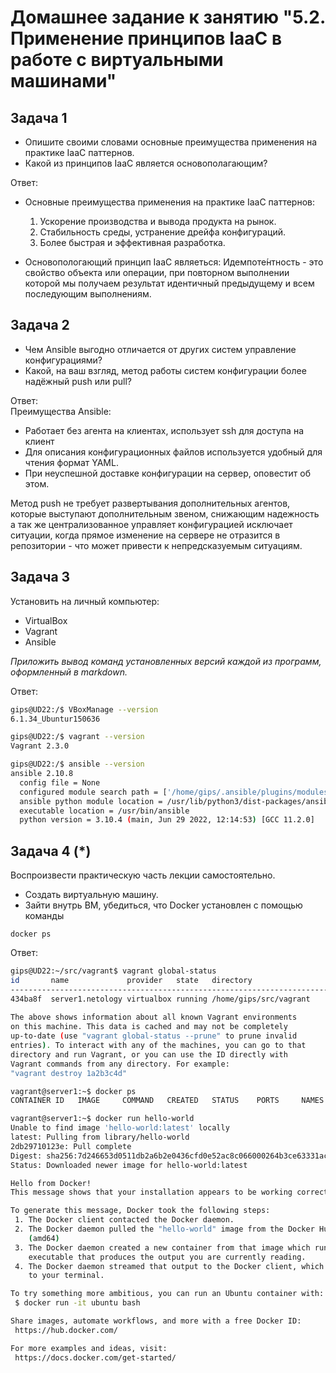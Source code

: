 
# Домашнее задание к занятию "5.2. Применение принципов IaaC в работе с виртуальными машинами"

## Задача 1

- Опишите своими словами основные преимущества применения на практике IaaC паттернов.
- Какой из принципов IaaC является основополагающим?


Ответ:  

- Основные преимущества применения на практике IaaC паттернов:
    1. Ускорение производства и вывода продукта на рынок.
    2. Стабильность среды, устранение дрейфа конфигураций.
    3. Более быстрая и эффективная разработка.

- Основопологающий принцип IaaC являеться: Идемпоте́нтность - это свойство объекта или операции, при повторном выполнении которой мы получаем результат идентичный предыдущему и всем последующим выполнениям.

## Задача 2

- Чем Ansible выгодно отличается от других систем управление конфигурациями?
- Какой, на ваш взгляд, метод работы систем конфигурации более надёжный push или pull?


Ответ:  
Преимущества Ansible:
- Работает без агента на клиентах, использует ssh для доступа на клиент
- Для описания конфигурационных файлов используется удобный для чтения формат YAML.
- При неуспешной доставке конфигурации на сервер, оповестит об этом.

Метод push не требует развертывания дополнительных агентов, которые выступают дополнительным звеном, снижающим надежность а так же централизованное управляет конфигурацией исключает ситуации, когда прямое изменение
на сервере не отразится в репозитории - что может привести к непредсказуемым ситуациям.


## Задача 3

Установить на личный компьютер:

- VirtualBox
- Vagrant
- Ansible

*Приложить вывод команд установленных версий каждой из программ, оформленный в markdown.*


Ответ:  

```sh
gips@UD22:/$ VBoxManage --version
6.1.34_Ubuntur150636
```

```sh
gips@UD22:/$ vagrant --version
Vagrant 2.3.0
```

```sh
gips@UD22:/$ ansible --version
ansible 2.10.8
  config file = None
  configured module search path = ['/home/gips/.ansible/plugins/modules', '/usr/share/ansible/plugins/modules']
  ansible python module location = /usr/lib/python3/dist-packages/ansible
  executable location = /usr/bin/ansible
  python version = 3.10.4 (main, Jun 29 2022, 12:14:53) [GCC 11.2.0]
  ```


## Задача 4 (*)

Воспроизвести практическую часть лекции самостоятельно.

- Создать виртуальную машину.
- Зайти внутрь ВМ, убедиться, что Docker установлен с помощью команды
```
docker ps
```


Ответ:  

```sh
gips@UD22:~/src/vagrant$ vagrant global-status
id       name             provider   state   directory                           
---------------------------------------------------------------------------------
434ba8f  server1.netology virtualbox running /home/gips/src/vagrant              
 
The above shows information about all known Vagrant environments
on this machine. This data is cached and may not be completely
up-to-date (use "vagrant global-status --prune" to prune invalid
entries). To interact with any of the machines, you can go to that
directory and run Vagrant, or you can use the ID directly with
Vagrant commands from any directory. For example:
"vagrant destroy 1a2b3c4d"
```
```sh
vagrant@server1:~$ docker ps
CONTAINER ID   IMAGE     COMMAND   CREATED   STATUS    PORTS     NAMES
```
```sh
vagrant@server1:~$ docker run hello-world
Unable to find image 'hello-world:latest' locally
latest: Pulling from library/hello-world
2db29710123e: Pull complete 
Digest: sha256:7d246653d0511db2a6b2e0436cfd0e52ac8c066000264b3ce63331ac66dca625
Status: Downloaded newer image for hello-world:latest

Hello from Docker!
This message shows that your installation appears to be working correctly.

To generate this message, Docker took the following steps:
 1. The Docker client contacted the Docker daemon.
 2. The Docker daemon pulled the "hello-world" image from the Docker Hub.
    (amd64)
 3. The Docker daemon created a new container from that image which runs the
    executable that produces the output you are currently reading.
 4. The Docker daemon streamed that output to the Docker client, which sent it
    to your terminal.

To try something more ambitious, you can run an Ubuntu container with:
 $ docker run -it ubuntu bash

Share images, automate workflows, and more with a free Docker ID:
 https://hub.docker.com/

For more examples and ideas, visit:
 https://docs.docker.com/get-started/
```

